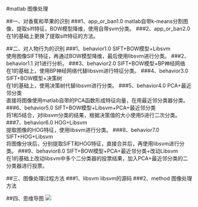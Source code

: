 #matlab 图像处理

##一、对香蕉和苹果的识别
###1、app_or_ban1.0
matlab自带k-means分割图像，提取sift特征，BOW模型降维，使用自带svm分类。
###2、app_or_ban2.0
在1的基础上更换了提取sift特征的方法。

##二、对人物行为的识别
###1、behavior1.0
SIFT+BOW模型+Libsvm<br>
使用图像SIFT特征，再通过BOW模型降维，最后使用libsvm进行分类。
###2、behavior1.1
对1进行分析。
###3、behavior2.0
SIFT+BOW模型+BP神经网络<br>
在1的基础上，使用BP神经网络代替libsvm进行特征分类。
###4、behavior3.0
SIFT+BOW模型+决策树<br>
在1的基础上，使用决策树代替libsvm进行分类。
###5、behavior4.0
PCA+最近邻分类<br>
直接将图像使用matlab自带的PCA函数形成特征向量，在用最近邻分类器分类。
###6、behavior5.0
SIFT+BOW模型+Libsvm+PCA+最近邻分类<br>
将1和5结合，对libsvm分类的结果，根据决策值的大小使用5进行二次分类。
###7、behavior6.0
HOG+Libsvm<br>
提取图像的HOG特征，使用libsvm进行分类。
###8、behavior7.0
SIFT+HOG+Libsvm<br>
将图像分块后，分别提取SIFT和HOG特征，直接合并后，再使用libsvm进行分类。
###9、behavior8.0
SIFT+BOW模型+PCA+最近邻分类+改动Libsvm<br>
在1的基础上改动libsvm中多个二分类器的投票结果，加入PCA+最近邻分类的二分类器进行投票。

##三、图像处理过程方法
###1、libsvm
libsvm的源码
###2、method
图像处理方法

##四、思维导图
![](https://github.com/taoxic/matlab/raw/master/method/img/behavior.png)